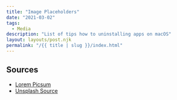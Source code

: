 ```yaml
---
title: "Image Placeholders"
date: "2021-03-02"
tags:
  - Media
description: "List of tips how to uninstalling apps on macOS"
layout: layouts/post.njk
permalink: "/{{ title | slug }}/index.html"
---
```


## Sources

* [Lorem Picsum](https://picsum.photos)
* [Unsplash Source](https://source.unsplash.com)